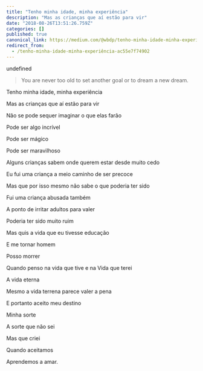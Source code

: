 ```yaml
---
title: "Tenho minha idade, minha experiência"
description: "Mas as crianças que aí estão para vir"
date: "2018-08-26T13:51:26.759Z"
categories: []
published: true
canonical_link: https://medium.com/@wbdp/tenho-minha-idade-minha-experi%C3%AAncia-ac55e7f74902
redirect_from:
  - /tenho-minha-idade-minha-experiência-ac55e7f74902
---
```


undefined

> You are never too old to set another goal or to dream a new dream.

Tenho minha idade, minha experiência

Mas as crianças que aí estão para vir

Não se pode sequer imaginar o que elas farão

Pode ser algo incrível

Pode ser mágico

Pode ser maravilhoso

Alguns crianças sabem onde querem estar desde muito cedo

Eu fui uma criança a meio caminho de ser precoce

Mas que por isso mesmo não sabe o que poderia ter sido

Fui uma criança abusada também

A ponto de irritar adultos para valer

Poderia ter sido muito ruim

Mas quis a vida que eu tivesse educação

E me tornar homem

Posso morrer

Quando penso na vida que tive e na Vida que terei

A vida eterna

Mesmo a vida terrena parece valer a pena

E portanto aceito meu destino

Minha sorte

A sorte que não sei

Mas que criei

Quando aceitamos

Aprendemos a amar.

